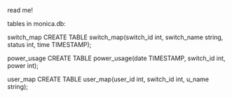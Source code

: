 read me!

tables in monica.db:


switch_map
CREATE TABLE switch_map(switch_id int, switch_name string, status int, time TIMESTAMP);

power_usage
CREATE TABLE power_usage(date TIMESTAMP, switch_id int, power int);

user_map
CREATE TABLE user_map(user_id int, switch_id int, u_name string);